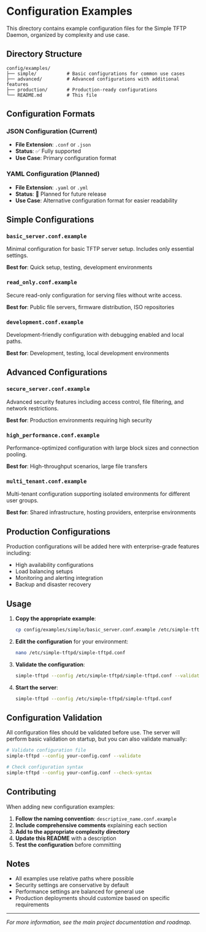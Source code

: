 # Configuration Examples

This directory contains example configuration files for the Simple TFTP Daemon, organized by complexity and use case.

## Directory Structure

```
config/examples/
├── simple/           # Basic configurations for common use cases
├── advanced/         # Advanced configurations with additional features
├── production/       # Production-ready configurations
└── README.md         # This file
```

## Configuration Formats

### JSON Configuration (Current)
- **File Extension**: `.conf` or `.json`
- **Status**: ✅ Fully supported
- **Use Case**: Primary configuration format

### YAML Configuration (Planned)
- **File Extension**: `.yaml` or `.yml`
- **Status**: 🔄 Planned for future release
- **Use Case**: Alternative configuration format for easier readability

## Simple Configurations

### `basic_server.conf.example`
Minimal configuration for basic TFTP server setup. Includes only essential settings.

**Best for**: Quick setup, testing, development environments

### `read_only.conf.example`
Secure read-only configuration for serving files without write access.

**Best for**: Public file servers, firmware distribution, ISO repositories

### `development.conf.example`
Development-friendly configuration with debugging enabled and local paths.

**Best for**: Development, testing, local development environments

## Advanced Configurations

### `secure_server.conf.example`
Advanced security features including access control, file filtering, and network restrictions.

**Best for**: Production environments requiring high security

### `high_performance.conf.example`
Performance-optimized configuration with large block sizes and connection pooling.

**Best for**: High-throughput scenarios, large file transfers

### `multi_tenant.conf.example`
Multi-tenant configuration supporting isolated environments for different user groups.

**Best for**: Shared infrastructure, hosting providers, enterprise environments

## Production Configurations

Production configurations will be added here with enterprise-grade features including:
- High availability configurations
- Load balancing setups
- Monitoring and alerting integration
- Backup and disaster recovery

## Usage

1. **Copy the appropriate example**:
   ```bash
   cp config/examples/simple/basic_server.conf.example /etc/simple-tftpd/simple-tftpd.conf
   ```

2. **Edit the configuration** for your environment:
   ```bash
   nano /etc/simple-tftpd/simple-tftpd.conf
   ```

3. **Validate the configuration**:
   ```bash
   simple-tftpd --config /etc/simple-tftpd/simple-tftpd.conf --validate
   ```

4. **Start the server**:
   ```bash
   simple-tftpd --config /etc/simple-tftpd/simple-tftpd.conf
   ```

## Configuration Validation

All configuration files should be validated before use. The server will perform basic validation on startup, but you can also validate manually:

```bash
# Validate configuration file
simple-tftpd --config your-config.conf --validate

# Check configuration syntax
simple-tftpd --config your-config.conf --check-syntax
```

## Contributing

When adding new configuration examples:

1. **Follow the naming convention**: `descriptive_name.conf.example`
2. **Include comprehensive comments** explaining each section
3. **Add to the appropriate complexity directory**
4. **Update this README** with a description
5. **Test the configuration** before committing

## Notes

- All examples use relative paths where possible
- Security settings are conservative by default
- Performance settings are balanced for general use
- Production deployments should customize based on specific requirements

---

*For more information, see the main project documentation and roadmap.*
